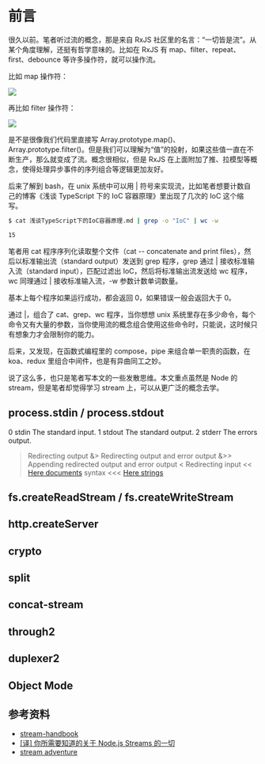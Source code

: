# 前言

很久以前。笔者听过流的概念，那是来自 RxJS 社区里的名言：“一切皆是流”。从某个角度理解，还挺有哲学意味的。比如在 RxJS 有 map、filter、repeat、first、debounce 等许多操作符，就可以操作流。

比如 map 操作符：

![](https://user-gold-cdn.xitu.io/2020/2/6/1701b0aba8a100f3?w=1630&h=540&f=png&s=41871)

再比如 filter 操作符：

![](https://user-gold-cdn.xitu.io/2020/2/6/1701b0c918f41ae7?w=1632&h=538&f=png&s=45008)

是不是很像我们代码里直接写 Array.prototype.map()、Array.prototype.filter()。但是我们可以理解为“值”的投射，如果这些值一直在不断生产，那么就变成了流。概念很相似，但是 RxJS 在上面附加了推、拉模型等概念，使得处理异步事件的序列组合等逻辑更加友好。

后来了解到 bash，在 unix 系统中可以用 | 符号来实现流，比如笔者想要计数自己的博客《浅谈 TypeScript 下的 IoC 容器原理》里出现了几次的 IoC 这个缩写。

```bash
$ cat 浅谈TypeScript下的IoC容器原理.md | grep -o "IoC" | wc -w

15
```

笔者用 cat 程序序列化读取整个文件（cat -- concatenate and print files），然后以标准输出流（standard output）发送到 grep 程序，grep 通过 | 接收标准输入流（standard input），匹配过滤出 IoC，然后将标准输出流发送给 wc 程序，wc 同理通过 | 接收标准输入流，-w 参数计数单词数量。

基本上每个程序如果运行成功，都会返回 0，如果错误一般会返回大于 0。

通过 |，组合了 cat、grep、wc 程序，当你想想 unix 系统里存在多少命令，每个命令又有大量的参数，当你使用流的概念组合使用这些命令时，只能说，这时候只有想象力才会限制你的能力。

后来，又发现，在函数式编程里的 compose，pipe 来组合单一职责的函数，在 koa、redux 里组合中间件，也是有异曲同工之妙。

说了这么多，也只是笔者写本文的一些发散思维。本文重点虽然是 Node 的 stream，但是笔者却觉得学习 stream 上，可以从更广泛的概念去学。

## process.stdin / process.stdout

0 stdin The standard input.
1 stdout The standard output.
2 stderr The errors output.

  >    Redirecting output
&>    Redirecting output and error output
&>>   Appending redirected output and error output
  <    Redirecting input
<<    [Here documents](http://tldp.org/LDP/abs/html/here-docs.html) syntax
<<<   [Here strings](http://www.tldp.org/LDP/abs/html/x17837.html)

## fs.createReadStream / fs.createWriteStream

## http.createServer

## crypto

## split

## concat-stream

## through2

## duplexer2

## Object Mode

## 参考资料

- [stream-handbook](https://github.com/substack/stream-handbook)
- [[译] 你所需要知道的关于 Node.js Streams 的一切](https://www.yuque.com/afx/blog/node-js-streams-everything-you-need-to-know)
- [stream adventure](https://github.com/workshopper/stream-adventure)
